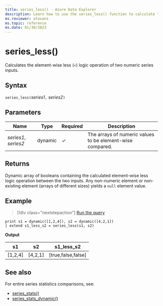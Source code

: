 ```yaml
---
title: series_less() - Azure Data Explorer
description: Learn how to use the series_less() function to calculate the element-wise less (`<`) logic operation of two numeric series inputs.
ms.reviewer: alexans
ms.topic: reference
ms.date: 01/30/2023
---
```

# series_less()

Calculates the element-wise less (`<`) logic operation of two numeric series inputs.

## Syntax

`series_less(`*series1*`,` *series2*`)`

## Parameters

| Name | Type | Required | Description |
|--|--|--|--|
| *series1*, *series2* | dynamic | &check; | The arrays of numeric values to be element-wise compared.|

## Returns

Dynamic array of booleans containing the calculated element-wise less logic operation between the two inputs. Any non-numeric element or non-existing element (arrays of different sizes) yields a `null` element value.

## Example

> [!div class="nextstepaction"]
> <a href="https://dataexplorer.azure.com/clusters/help/databases/Samples?query=H4sIAAAAAAAAAysoyswrUSg2VLBVSKnMS8zNTNaINtQx0jGJ1dRRKDZCFjYBChvGanLVKKRWlKTmpQB1xeekFhfHg5UVpxZlphaDBTSKDUF6NQGAeKRCXAAAAA==" target="_blank">Run the query</a>

```kusto
print s1 = dynamic([1,2,4]), s2 = dynamic([4,2,1])
| extend s1_less_s2 = series_less(s1, s2)
```

**Output**

|s1|s2|s1_less_s2|
|---|---|---|
|[1,2,4]|[4,2,1]|[true,false,false]|

## See also

For entire series statistics comparisons, see:

* [series_stats()](series-statsfunction.md)
* [series_stats_dynamic()](series-stats-dynamicfunction.md)
